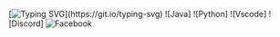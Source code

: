 [![Typing SVG](https://readme-typing-svg.demolab.com?font=Consolas&duration=3000&pause=750&center=true&vCenter=true&multiline=true&repeat=true&width=1200&height=100&lines=Hi!;I+am+Furkan+TURAL.;I+am+a+student+from+Turkey.)](https://git.io/typing-svg)
![Java]
![Python]
![Vscode]
![Discord]
![Facebook](https://i.ibb.co/tbpzDPp/facebook-square-logo-48.png)
